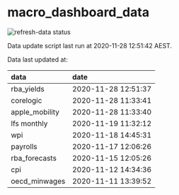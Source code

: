 
<!-- README.md is generated from README.Rmd. Please edit that file -->

# macro\_dashboard\_data

<!-- badges: start -->

![refresh-data
status](https://github.com/MattCowgill/macro_dashboard_data/workflows/refresh-data/badge.svg)

<!-- badges: end -->

Data update script last run at 2020-11-28 12:51:42 AEST.

Data last updated at:

| data            | date                |
| :-------------- | :------------------ |
| rba\_yields     | 2020-11-28 12:51:37 |
| corelogic       | 2020-11-28 11:33:41 |
| apple\_mobility | 2020-11-28 11:33:40 |
| lfs monthly     | 2020-11-19 11:32:12 |
| wpi             | 2020-11-18 14:45:31 |
| payrolls        | 2020-11-17 12:06:26 |
| rba\_forecasts  | 2020-11-15 12:05:26 |
| cpi             | 2020-11-12 14:34:36 |
| oecd\_minwages  | 2020-11-11 13:39:52 |

